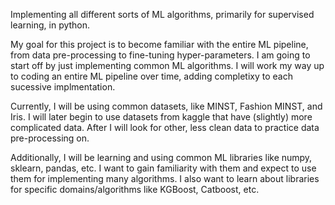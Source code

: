 Implementing all different sorts of ML algorithms, primarily for supervised learning, in python.

My goal for this project is to become familiar with the entire ML pipeline, from data pre-processing to fine-tuning hyper-parameters. I am going to start off by just implementing common ML algorithms. I will work my way up to coding an entire ML pipeline over time, adding completixy to each sucessive implmentation.

Currently, I will be using common datasets, like MINST, Fashion MINST, and Iris. I will later begin to use datasets from kaggle that have (slightly) more complicated data. After I will look for other, less clean data to practice data pre-processing on.

Additionally, I will be learning and using common ML libraries like numpy, sklearn, pandas, etc. I want to gain familiarity with them and expect to use them for implementing many algorithms. I also want to learn about libraries for specific domains/algorithms like KGBoost, Catboost, etc.
